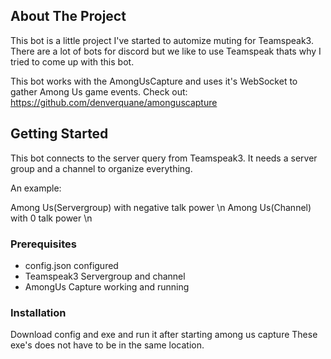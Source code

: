 <!-- ABOUT THE PROJECT -->
## About The Project

This bot is a little project I've started to automize muting for Teamspeak3. There are a lot of bots for discord but we like to use Teamspeak thats why I tried to come up with this bot.

This bot works with the AmongUsCapture and uses it's WebSocket to gather Among Us game events.
Check out: https://github.com/denverquane/amonguscapture

<!-- GETTING STARTED -->
## Getting Started

This bot connects to the server query from Teamspeak3.
It needs a server group and a channel to organize everything.

An example:

Among Us(Servergroup) with negative talk power \n
Among Us(Channel) with 0 talk power \n

### Prerequisites

- config.json configured
- Teamspeak3 Servergroup and channel
- AmongUs Capture working and running

### Installation

Download config and exe and run it after starting among us capture
These exe's does not have to be in the same location.
